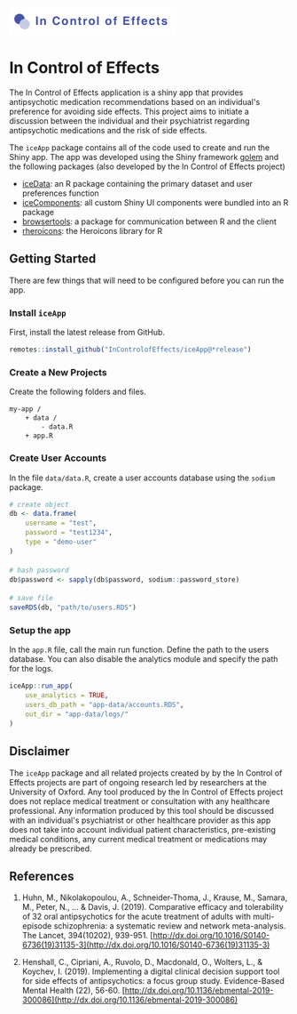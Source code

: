 
![in control of effects project](incontrolofeffects.png)

# In Control of Effects

The In Control of Effects application is a shiny app that provides antipsychotic medication recommendations based on an individual's preference for avoiding side effects. This project aims to initiate a discussion between the individual and their psychiatrist regarding antipsychotic medications and the risk of side effects.

The `iceApp` package contains all of the code used to create and run the Shiny app. The app was developed using the Shiny framework [golem](https://github.com/ThinkR-open/golem) and the following packages (also developed by the In Control of Effects project)

- [iceData](https://github.com/InControlofEffects/iceData): an R package containing the primary dataset and user preferences function
- [iceComponents](https://github.com/InControlofEffects/iceComponents): all custom Shiny UI components were bundled into an R package
- [browsertools](https://github.com/davidruvolo51/browsertools): a package for communication between R and the client
- [rheroicons](https://github.com/davidruvolo51/rheroicons): the Heroicons library for R

## Getting Started

There are few things that will need to be configured before you can run the app.

### Install `iceApp`

First, install the latest release from GitHub.

```r
remotes::install_github("InControlofEffects/iceApp@*release")
```

### Create a New Projects

Create the following folders and files.

```text
my-app /
    + data /
        - data.R
    + app.R
```

### Create User Accounts

In the file `data/data.R`, create a user accounts database using the `sodium` package.

```r
# create object
db <- data.frame(
    username = "test",
    password = "test1234",
    type = "demo-user"
)

# hash password
db$password <- sapply(db$password, sodium::password_store)

# save file
saveRDS(db, "path/to/users.RDS")
```

### Setup the app

In the `app.R` file, call the main run function. Define the path to the users database. You can also disable the analytics module and specify the path for the logs.

```r
iceApp::run_app(
    use_analytics = TRUE,
    users_db_path = "app-data/accounts.RDS",
    out_dir = "app-data/logs/"
)
```

## Disclaimer

The `iceApp` package and all related projects created by by the In Control of Effects projects are part of ongoing research led by researchers at the University of Oxford. Any tool produced by the In Control of Effects project does not replace medical treatment or consultation with any healthcare professional. Any information produced by this tool should be discussed with an individual's psychiatrist or other healthcare provider as this app does not take into account individual patient characteristics, pre-existing medical conditions, any current medical treatment or medications may already be prescribed.

## References

1. Huhn, M., Nikolakopoulou, A., Schneider-Thoma, J., Krause, M., Samara, M., Peter, N., ... & Davis, J. (2019). Comparative efficacy and tolerability of 32 oral antipsychotics for the acute treatment of adults with multi-episode schizophrenia: a systematic review and network meta-analysis. The Lancet, 394(10202), 939-951. [http://dx.doi.org/10.1016/S0140-6736(19)31135-3](http://dx.doi.org/10.1016/S0140-6736(19)31135-3)

2. Henshall, C., Cipriani, A., Ruvolo, D., Macdonald, O., Wolters, L., & Koychev, I. (2019). Implementing a digital clinical decision support tool for side effects of antipsychotics: a focus group study. Evidence-Based Mental Health (22), 56-60. [http://dx.doi.org/10.1136/ebmental-2019-300086](http://dx.doi.org/10.1136/ebmental-2019-300086)
